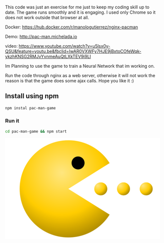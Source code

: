 This code was just an exercise for me just to keep my coding skill up to date. The game runs smoothly and it is engaging. I used only Chrome so it does not work outside that browser at all.

Docker: https://hub.docker.com/r/manologutierrez/nginx-pacman

Demo: http://pac-man.michelada.io

video: https://www.youtube.com/watch?v=u5lsx0y-QSU&feature=youtu.be&fbclid=IwAR0VXWFy7HJE9jBxtoCOfeWqk-ykzhKNSG2RMJvYvnmeAuQtLXkTEV9i9LI

Im Planning to use the game to train a Neural Network that im working on.

Run the code through nginx as a web server, otherwise it will not work the reason is that the game does some ajax calls. Hope you like it :)

## Install using npm

```sh
npm instal pac-man-game 
```

### Run it
```sh
cd pac-man-game && npm start 
```


![picture](.//lib/www/images/pacman.png)
